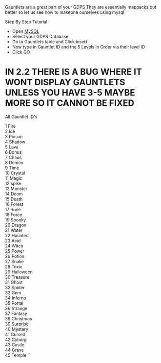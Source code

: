 Gauntlets are a great part of your GDPS
They are essentially mappacks but better so let us see how to makeone ourselves using mysql

Step By Step Tutorial 
- Open [MySQL](https://ncpanel.noxicloud.es/phpmyadmin)
- Select your GDPS Database
- Go to Gauntlets table and Click insert
- Now type in Gauntlet ID and the 5 Levels in Order via their level ID
- Click GO
 # IN 2.2 THERE IS A BUG WHERE IT WONT DISPLAY GAUNTLETS UNLESS YOU HAVE 3-5 MAYBE MORE SO IT CANNOT BE FIXED 
All Gauntlet ID's

 1           Fire                     
 2            Ice                      
 3            Poison                   
 4            Shadow                   
 5            Lava                     
 6            Bonus                    
 7            Chaos                    
 8            Demon                    
 9            Time                    
 10           Crystal                 
 11           Magic                   
 12           spike                   
 13           Monster                 
 14           Doom                    
 15           Death                   
 16           Forest                   
 17           Rune                     
 18           Force                    
 19           Spooky                   
 20           Dragon                   
 21           Water                    
 22           Haunted                  
 23           Acid                     
 24           Witch                    
 25           Power                    
 26           Potion                   
 27           Snake                    
 28           Toxic                    
 29           Halloween                
 30           Treasure                 
 31           Ghost                    
 32           Spider                   
 33           Gem                      
 34           Inferno                  
 35           Portal                   
 36           Strange                  
 37           Fantasy                  
 38           Christmas                
 39           Surprise                 
 40           Mystery                  
 41           Cursed                   
 42           Cyborg                   
 43           Castle                   
 44           Grave                    
 45           Temple                   ```
